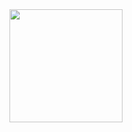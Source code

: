 <div id="header" align="left">
  <img src="https://media.giphy.com/media/26tn33aiTi1jkl6H6/giphy.gif" width="200"/>
</div>

